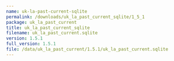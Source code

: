 ```yaml
---
name: uk-la-past-current-sqlite
permalink: /downloads/uk_la_past_current_sqlite/1_5_1
package: uk_la_past_current
title: uk_la_past_current_sqlite
filename: uk_la_past_current.sqlite
version: 1.5.1
full_version: 1.5.1
file: /data/uk_la_past_current/1.5.1/uk_la_past_current.sqlite
---
```

